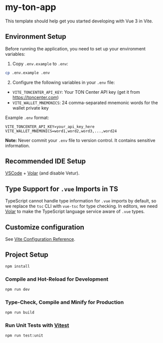 # my-ton-app

This template should help get you started developing with Vue 3 in Vite.

## Environment Setup

Before running the application, you need to set up your environment variables:

1. Copy `.env.example` to `.env`:
```sh
cp .env.example .env
```

2. Configure the following variables in your `.env` file:

- `VITE_TONCENTER_API_KEY`: Your TON Center API key (get it from https://toncenter.com)
- `VITE_WALLET_MNEMONICS`: 24 comma-separated mnemonic words for the wallet private key

Example `.env` format:
```
VITE_TONCENTER_API_KEY=your_api_key_here
VITE_WALLET_MNEMONICS=word1,word2,word3,...,word24
```

**Note:** Never commit your `.env` file to version control. It contains sensitive information.

## Recommended IDE Setup

[VSCode](https://code.visualstudio.com/) + [Volar](https://marketplace.visualstudio.com/items?itemName=Vue.volar) (and disable Vetur).

## Type Support for `.vue` Imports in TS

TypeScript cannot handle type information for `.vue` imports by default, so we replace the `tsc` CLI with `vue-tsc` for type checking. In editors, we need [Volar](https://marketplace.visualstudio.com/items?itemName=Vue.volar) to make the TypeScript language service aware of `.vue` types.

## Customize configuration

See [Vite Configuration Reference](https://vite.dev/config/).

## Project Setup

```sh
npm install
```

### Compile and Hot-Reload for Development

```sh
npm run dev
```

### Type-Check, Compile and Minify for Production

```sh
npm run build
```

### Run Unit Tests with [Vitest](https://vitest.dev/)

```sh
npm run test:unit
```

